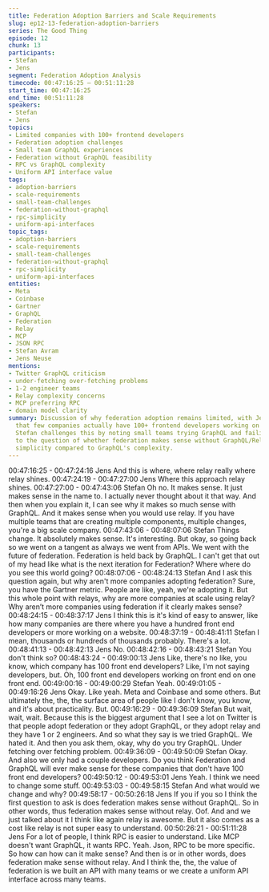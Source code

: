 ```yaml
---
title: Federation Adoption Barriers and Scale Requirements
slug: ep12-13-federation-adoption-barriers
series: The Good Thing
episode: 12
chunk: 13
participants:
- Stefan
- Jens
segment: Federation Adoption Analysis
timecode: 00:47:16:25 – 00:51:11:28
start_time: 00:47:16:25
end_time: 00:51:11:28
speakers:
- Stefan
- Jens
topics:
- Limited companies with 100+ frontend developers
- Federation adoption challenges
- Small team GraphQL experiences
- Federation without GraphQL feasibility
- RPC vs GraphQL complexity
- Uniform API interface value
tags:
- adoption-barriers
- scale-requirements
- small-team-challenges
- federation-without-graphql
- rpc-simplicity
- uniform-api-interfaces
topic_tags:
- adoption-barriers
- scale-requirements
- small-team-challenges
- federation-without-graphql
- rpc-simplicity
- uniform-api-interfaces
entities:
- Meta
- Coinbase
- Gartner
- GraphQL
- Federation
- Relay
- MCP
- JSON RPC
- Stefan Avram
- Jens Neuse
mentions:
- Twitter GraphQL criticism
- under-fetching over-fetching problems
- 1-2 engineer teams
- Relay complexity concerns
- MCP preferring RPC
- domain model clarity
summary: Discussion of why federation adoption remains limited, with Jens arguing
  that few companies actually have 100+ frontend developers working on one frontend.
  Stefan challenges this by noting small teams trying GraphQL and failing, leading
  to the question of whether federation makes sense without GraphQL/Relay, given RPC's
  simplicity compared to GraphQL's complexity.
---
```


00:47:16:25 - 00:47:24:16
Jens
And this is where, where relay really where relay shines.
00:47:24:19 - 00:47:27:00
Jens
Where this approach relay shines.
00:47:27:00 - 00:47:43:06
Stefan
Oh no. It makes sense. It just makes sense in the name to. I actually never thought about it that
way. And then when you explain it, I can see why it makes so much sense with GraphQL. And it
makes sense when you would use relay. If you have multiple teams that are creating multiple
components, multiple changes, you're a big scale company.
00:47:43:06 - 00:48:07:06
Stefan
Things change. It absolutely makes sense. It's interesting. But okay, so going back so we went
on a tangent as always we went from APIs. We went with the future of federation. Federation is
held back by GraphQL. I can't get that out of my head like what is the next iteration for
Federation? Where where do you see this world going?
00:48:07:06 - 00:48:24:13
Stefan
And I ask this question again, but why aren't more companies adopting federation? Sure, you
have the Gartner metric. People are like, yeah, we're adopting it. But this whole point with
relays, why are more companies at scale using relay? Why aren’t more companies using
federation if it clearly makes sense?
00:48:24:15 - 00:48:37:17
Jens
I think this is it's kind of easy to answer, like how many companies are there where you have a
hundred front end developers or more working on a website.
00:48:37:19 - 00:48:41:11
Stefan
I mean, thousands or hundreds of thousands probably. There's a lot.
00:48:41:13 - 00:48:42:13
Jens
No.
00:48:42:16 - 00:48:43:21
Stefan
You don't think so?
00:48:43:24 - 00:49:00:13
Jens
Like, there's no like, you know, which company has 100 front end developers? Like, I'm not
saying developers, but. Oh, 100 front end developers working on front end on one front end.
00:49:00:16 - 00:49:00:29
Stefan
Yeah.
00:49:01:05 - 00:49:16:26
Jens
Okay. Like yeah. Meta and Coinbase and some others. But ultimately the, the, the surface area
of people like I don't know, you know, and it's about practicality. But.
00:49:16:29 - 00:49:36:09
Stefan
But wait, wait, wait. Because this is the biggest argument that I see a lot on Twitter is that
people adopt federation or they adopt GraphQL, or they adopt relay and they have 1 or 2
engineers. And so what they say is we tried GraphQL. We hated it. And then you ask them,
okay, why do you try GraphQL. Under fetching over fetching problem.
00:49:36:09 - 00:49:50:09
Stefan
Okay. And also we only had a couple developers. Do you think Federation and GraphQL will
ever make sense for these companies that don't have 100 front end developers?
00:49:50:12 - 00:49:53:01
Jens
Yeah. I think we need to change some stuff.
00:49:53:03 - 00:49:58:15
Stefan
And what would we change and why?
00:49:58:17 - 00:50:26:18
Jens
If you if you so I think the first question to ask is does federation makes sense without GraphQL.
So in other words, thus federation makes sense without relay. Oof. And and we just talked about
it I think like again relay is awesome. But it also comes as a cost like relay is not super easy to
understand.
00:50:26:21 - 00:51:11:28
Jens
For a lot of people, I think RPC is easier to understand. Like MCP doesn't want GraphQL, it
wants RPC. Yeah. Json, RPC to be more specific. So how can how can it make sense? And
then is or in other words, does federation make sense without relay. And I think the, the, the
value of federation is we built an API with many teams or we create a uniform API interface
across many teams.
